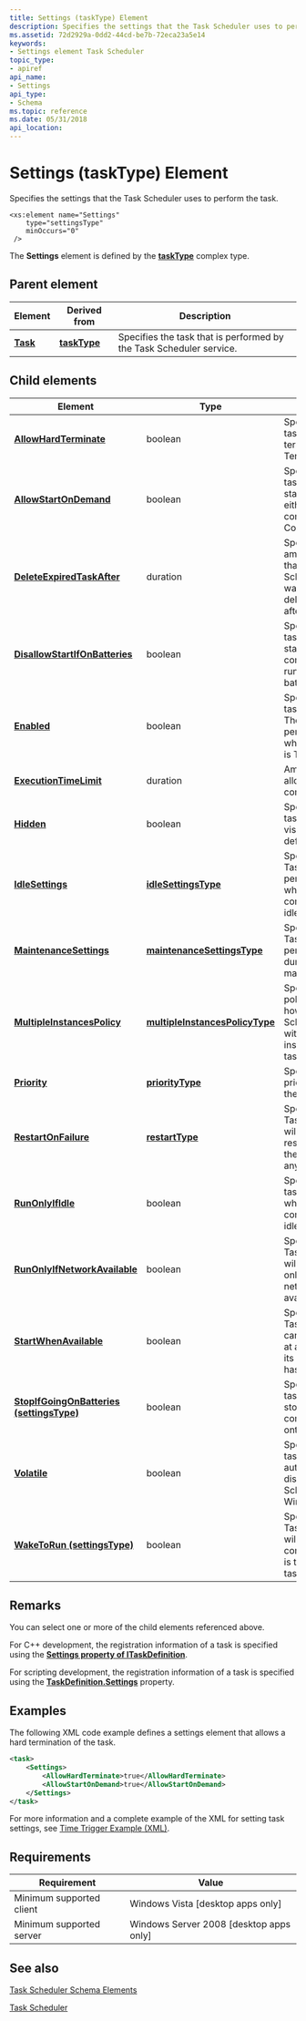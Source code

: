 ```yaml
---
title: Settings (taskType) Element
description: Specifies the settings that the Task Scheduler uses to perform the task.
ms.assetid: 72d2929a-0dd2-44cd-be7b-72eca23a5e14
keywords:
- Settings element Task Scheduler
topic_type:
- apiref
api_name:
- Settings
api_type:
- Schema
ms.topic: reference
ms.date: 05/31/2018
api_location: 
---
```


# Settings (taskType) Element

Specifies the settings that the Task Scheduler uses to perform the task.

``` syntax
<xs:element name="Settings"
    type="settingsType"
    minOccurs="0"
 />
```

The **Settings** element is defined by the [**taskType**](taskschedulerschema-tasktype-complextype.md) complex type.

## Parent element



| Element                                          | Derived from                                                 | Description                                                                    |
|--------------------------------------------------|--------------------------------------------------------------|--------------------------------------------------------------------------------|
| [**Task**](taskschedulerschema-task-element.md) | [**taskType**](taskschedulerschema-tasktype-complextype.md) | Specifies the task that is performed by the Task Scheduler service.<br/> |



## Child elements



| Element                                                                                                          | Type                                                                                              | Description                                                                                                          |
|------------------------------------------------------------------------------------------------------------------|---------------------------------------------------------------------------------------------------|----------------------------------------------------------------------------------------------------------------------|
| [**AllowHardTerminate**](taskschedulerschema-allowhardterminate-settingstype-element.md)                        | boolean                                                                                           | Specifies that the task may be terminated using TerminateProcess.<br/>                                         |
| [**AllowStartOnDemand**](taskschedulerschema-allowstartondemand-settingstype-element.md)                        | boolean                                                                                           | Specifies that the task can be started using either the Run command or the Context menu.<br/>                  |
| [**DeleteExpiredTaskAfter**](taskschedulerschema-deleteexpiredtaskafter-settingstype-element.md)                | duration                                                                                          | Specifies the amount of time that the Task Scheduler will wait before deleting the task after it expires.<br/> |
| [**DisallowStartIfOnBatteries**](taskschedulerschema-disallowstartifonbatteries-settingstype-element.md)        | boolean                                                                                           | Specifies that the task will not be started if the computer is running on batteries.<br/>                      |
| [**Enabled**](taskschedulerschema-enabled-settingstype-element.md)                                              | boolean                                                                                           | Specifies that the task is enabled. The task can be performed only when this setting is True.<br/>             |
| [**ExecutionTimeLimit**](taskschedulerschema-executiontimelimit-settingstype-element.md)                        | duration                                                                                          | Amount of time allowed to complete the task.<br/>                                                              |
| [**Hidden**](taskschedulerschema-hidden-settingstype-element.md)                                                | boolean                                                                                           | Specifies that the task will not be visible in the UI by default.<br/>                                         |
| [**IdleSettings**](taskschedulerschema-idlesettings-settingstype-element.md)                                    | [**idleSettingsType**](taskschedulerschema-idlesettingstype-complextype.md)                      | Specifies how the Task Scheduler performs tasks when the computer is in an idle state.<br/>                    |
| [**MaintenanceSettings**](taskschedulerschema-maintenancesettings-maintenancesettingstype-element.md)           | [**maintenanceSettingsType**](taskschedulerschema-maintenancesettingstype-complextype.md)        | Specifies how the Task Scheduler performs tasks during Automatic maintenance.<br/>                             |
| [**MultipleInstancesPolicy**](taskschedulerschema-multipleinstancespolicy-settingstype-element.md)              | [**multipleInstancesPolicyType**](taskschedulerschema-multipleinstancespolicytype-simpletype.md) | Specifies the policy that defines how the Task Scheduler deals with multiple instances of the task.<br/>       |
| [**Priority**](taskschedulerschema-priority-settingstype-element.md)                                            | [**priorityType**](taskschedulerschema-prioritytype-simpletype.md)                               | Specifies the priority level for the task.<br/>                                                                |
| [**RestartOnFailure**](taskschedulerschema-restartonfailure-settingstype-element.md)                            | [**restartType**](taskschedulerschema-restarttype-complextype.md)                                | Specifies that the Task Scheduler will attempt to restart the task if the task fails for any reason.<br/>      |
| [**RunOnlyIfIdle**](taskschedulerschema-runonlyifidle-settingstype-element.md)                                  | boolean                                                                                           | Specifies that the task is run only when the computer is in an idle state.<br/>                                |
| [**RunOnlyIfNetworkAvailable**](taskschedulerschema-runonlyifnetworkavailable-settingstype-element.md)          | boolean                                                                                           | Specifies that the Task Scheduler will run the task only when a network is available.<br/>                     |
| [**StartWhenAvailable**](taskschedulerschema-startwhenavailable-settingstype-element.md)                        | boolean                                                                                           | Specifies that the Task Scheduler can start the task at any time after its scheduled time has passed.<br/>     |
| [**StopIfGoingOnBatteries (settingsType)**](taskschedulerschema-stopifgoingonbatteries-settingstype-element.md) | boolean                                                                                           | Specifies that the task will be stopped if the computer is going onto batteries.<br/>                          |
| [**Volatile**](taskschedulerschema-volatile-element.md)                                                         | boolean                                                                                           | Specifies if the task is automatically disabled by Task Scheduler at Windows startup.<br/>                     |
| [**WakeToRun (settingsType)**](taskschedulerschema-waketorun-settingstype-element.md)                           | boolean                                                                                           | Specifies that Task Scheduler will wake the computer when it is time to run the task.<br/>                     |



## Remarks

You can select one or more of the child elements referenced above.

For C++ development, the registration information of a task is specified using the [**Settings property of ITaskDefinition**](/windows/desktop/api/taskschd/nf-taskschd-itaskdefinition-get_settings).

For scripting development, the registration information of a task is specified using the [**TaskDefinition.Settings**](taskdefinition-settings.md) property.

## Examples

The following XML code example defines a settings element that allows a hard termination of the task.


```XML
<task>
    <Settings>
        <AllowHardTerminate>true</AllowHardTerminate>
        <AllowStartOnDemand>true</AllowStartOnDemand>
    </Settings>
</task>
```



For more information and a complete example of the XML for setting task settings, see [Time Trigger Example (XML)](time-trigger-example--xml-.md).

## Requirements



| Requirement | Value |
|-------------------------------------|------------------------------------------------------|
| Minimum supported client<br/> | Windows Vista \[desktop apps only\]<br/>       |
| Minimum supported server<br/> | Windows Server 2008 \[desktop apps only\]<br/> |



## See also

<dl> <dt>

[Task Scheduler Schema Elements](task-scheduler-schema-elements.md)
</dt> <dt>

[Task Scheduler](task-scheduler-start-page.md)
</dt> </dl>

 

 





